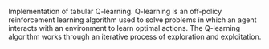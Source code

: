 Implementation of tabular Q-learning.
Q-learning is an off-policy reinforcement learning algorithm used to solve problems in which an agent interacts with an environment to learn optimal actions.
The Q-learning algorithm works through an iterative process of exploration and exploitation.
